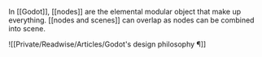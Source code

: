 In [[Godot]], [[nodes]] are the elemental modular object that make up everything. [[nodes and scenes]] can overlap as nodes can be combined into scene.

![[Private/Readwise/Articles/Godot's design philosophy ¶]]
